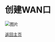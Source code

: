 # 创建WAN口

![图片](https://user-images.githubusercontent.com/73426989/150647604-20e8306a-5f72-4fc8-b40a-bff83b1c6eae.png)                



[返回主页](../README.md)              
